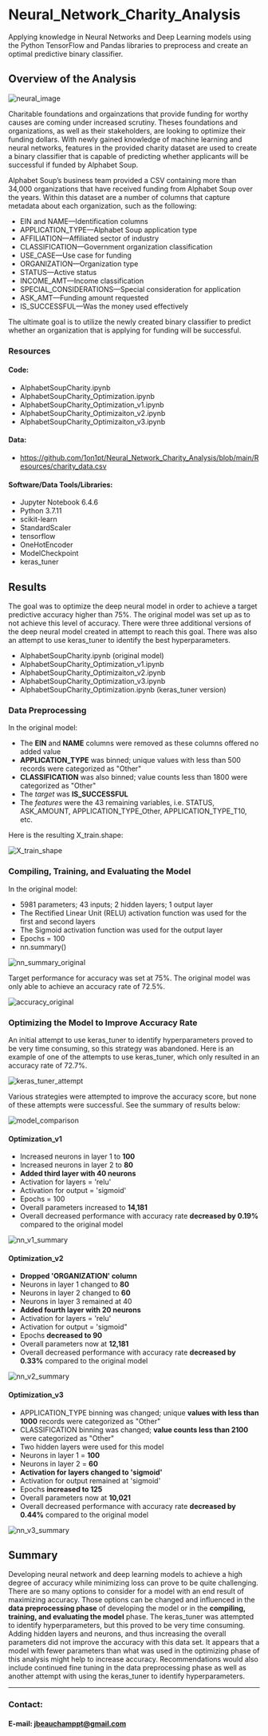 # Neural_Network_Charity_Analysis
Applying knowledge in Neural Networks and Deep Learning models using the Python TensorFlow and Pandas libraries to preprocess and create an optimal predictive binary classifier.


## Overview of the Analysis
![neural_image](https://user-images.githubusercontent.com/94148420/166151677-8db65c82-5bdf-47e1-b5d4-8c1efc5f15d0.gif)

Charitable foundations and orgainzations that provide funding for worthy causes are coming under increased scrutiny.  Theses foundations and organizations, as well as their stakeholders, are looking to optimize their funding dollars.  With newly gained knowledge of machine learning and neural networks, features in the provided charity dataset are used to create a binary classifier that is capable of predicting whether applicants will be successful if funded by Alphabet Soup.

Alphabet Soup’s business team provided a CSV containing more than 34,000 organizations that have received funding from Alphabet Soup over the years. Within this dataset are a number of columns that capture metadata about each organization, such as the following:

* EIN and NAME—Identification columns
* APPLICATION_TYPE—Alphabet Soup application type
* AFFILIATION—Affiliated sector of industry
* CLASSIFICATION—Government organization classification
* USE_CASE—Use case for funding
* ORGANIZATION—Organization type
* STATUS—Active status
* INCOME_AMT—Income classification
* SPECIAL_CONSIDERATIONS—Special consideration for application
* ASK_AMT—Funding amount requested
* IS_SUCCESSFUL—Was the money used effectively

The ultimate goal is to utilize the newly created binary classifier to predict whether an organization that is applying for funding will be successful.

### Resources
#### Code:
* AlphabetSoupCharity.ipynb
* AlphabetSoupCharity_Optimization.ipynb
* AlphabetSoupCharity_Optimization_v1.ipynb
* AlphabetSoupCharity_Optimizaiton_v2.ipynb
* AlphabetSoupCharity_Optimizaiton_v3.ipynb

#### Data:
* https://github.com/1on1pt/Neural_Network_Charity_Analysis/blob/main/Resources/charity_data.csv

#### Software/Data Tools/Libraries:
* Jupyter Notebook 6.4.6
* Python 3.7.11
* scikit-learn
* StandardScaler
* tensorflow
* OneHotEncoder
* ModelCheckpoint
* keras_tuner

## Results
The goal was to optimize the deep neural model in order to achieve a target predictive accuracy higher than 75%.  The original model was set up as to not achieve this level of accuracy. There were three additional versions of the deep neural model created in attempt to reach this goal.  There was also an attempt to use keras_tuner to identify the best hyperparameters.
* AlphabetSoupCharity.ipynb (original model)
* AlphabetSoupCharity_Optimization_v1.ipynb
* AlphabetSoupCharity_Optimizaiton_v2.ipynb
* AlphabetSoupCharity_Optimization_v3.ipynb
* AlphabetSoupCharity_Optimization.ipynb (keras_tuner version)

### Data Preprocessing
In the original model:
* The **EIN** and **NAME** columns were removed as these columns offered no added value
* **APPLICATION_TYPE** was binned; unique values with less than 500 records were categorized as "Other"
* **CLASSIFICATION** was also binned; value counts less than 1800 were categorized as "Other"
* The *target* was **IS_SUCCESSFUL**
* The *features* were the 43 remaining variables, i.e. STATUS, ASK_AMOUNT, APPLICATION_TYPE_Other, APPLICATION_TYPE_T10, etc.

Here is the resulting X_train.shape:

![X_train_shape](https://user-images.githubusercontent.com/94148420/166154489-d30ab652-138f-41bf-af78-efac175b142f.PNG)


### Compiling, Training, and Evaluating the Model
In the original model:
* 5981 parameters; 43 inputs; 2 hidden layers; 1 output layer
* The Rectified Linear Unit (RELU) activation function was used for the first and second layers
* The Sigmoid activation function was used for the output layer
* Epochs = 100
* nn.summary()

![nn_summary_original](https://user-images.githubusercontent.com/94148420/166155170-a8fa1080-eefa-479b-81fe-58855836018e.PNG)


Target performance for accuracy was set at 75%.  The original model was only able to achieve an accuracy rate of 72.5%.

![accuracy_original](https://user-images.githubusercontent.com/94148420/166155299-fa9ead10-1866-48da-a68e-f789d989dbd8.PNG)


### Optimizing the Model to Improve Accuracy Rate

An initial attempt to use keras_tuner to identify hyperparameters proved to be very time consuming, so this strategy was abandoned.  Here is an example of one of the attempts to use keras_tuner, which only resulted in an accuracy rate of 72.7%.

![keras_tuner_attempt](https://user-images.githubusercontent.com/94148420/166155602-398feefe-9c1d-4455-94d7-71573694eabc.PNG)

Various strategies were attempted to improve the accuracy score, but none of these attempts were successful.  See the summary of results below:

![model_comparison](https://user-images.githubusercontent.com/94148420/166156620-314f4101-e09c-4a43-bb56-d30bce525ccc.PNG)

#### Optimization_v1
* Increased neurons in layer 1 to **100**
* Increased neurons in layer 2 to **80**
* **Added third layer with 40 neurons**
* Activation for layers = 'relu'
* Activation for output = 'sigmoid'
* Epochs = 100
* Overall parameters increased to **14,181**
* Overall decreased performance with accuracy rate **decreased by 0.19%** compared to the original model

![nn_v1_summary](https://user-images.githubusercontent.com/94148420/166156835-d3e5c071-2498-4bad-9f08-ce74a4ce5655.PNG)


#### Optimization_v2
* **Dropped 'ORGANIZATION' column**
* Neurons in layer 1 changed to **80**
* Neurons in layer 2 changed to **60**
* Neurons in layer 3 remained at 40
* **Added fourth layer with 20 neurons**
* Activation for layers = 'relu'
* Activation for output = 'sigmoid"
* Epochs **decreased to 90**
* Overall parameters now at **12,181**
* Overall decreased performance with accuracy rate **decreased by 0.33%** compared to the original model

![nn_v2_summary](https://user-images.githubusercontent.com/94148420/166157033-aa8bb0da-f989-4770-824e-14e25fdf46a3.PNG)


#### Optimization_v3
* APPLICATION_TYPE binning was changed; unique **values with less than 1000** records were categorized as "Other"
* CLASSIFICATION binning was changed; **value counts less than 2100** were categorized as "Other"
* Two hidden layers were used for this model
* Neurons in layer 1 = **100**
* Neurons in layer 2 = **60**
* **Activation for layers changed to 'sigmoid'**
* Activation for output remained at 'sigmoid'
* Epochs **increased to 125**
* Overall parameters now at **10,021**
* Overall decreased performance with accuracy rate **decreased by 0.44%** compared to the original model

![nn_v3_summary](https://user-images.githubusercontent.com/94148420/166157259-109258a5-a403-4eff-a3c6-dc9da8c4ba89.PNG)


## Summary
Developing neural network and deep learning models to achieve a high degree of accuracy while minimizing loss can prove to be quite challenging.  There are so many options to consider for a model with an end result of maximizing accuracy.  Those options can be changed and influenced in the **data preprocessing phase** of developing the model or in the **compiling, training, and evaluating the model** phase.  The keras_tuner was attempted to identify hyperparameters, but this proved to be very time consuming.  Adding hidden layers and neurons, and thus increasing the overall parameters did not improve the accuracy with this data set.  It appears that a model with fewer parameters than what was used in the optimizing phase of this analysis might help to increase accuracy.  Recommendations would also include continued fine tuning in the data preprocessing phase as well as another attempt with using the keras_tuner to identify hyperparameters.

______________________________________________________________

### Contact:

#### E-mail:  jbeauchamppt@gmail.com
